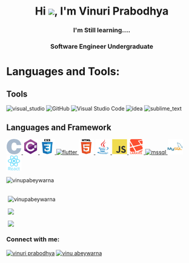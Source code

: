 <h1 align="center">Hi <img src="https://raw.githubusercontent.com/MartinHeinz/MartinHeinz/master/wave.gif" width="30px">, I'm Vinuri Prabodhya</h1>
<h3 align="center">I'm Still learning....</h3>
<h3 align="center">Software Engineer Undergraduate</h3>



<h1 align="left">Languages and Tools:</h1>


## Tools 

![visual_studio](https://aleen42.github.io/badges/src/visual_studio.svg)
![GitHub](https://img.shields.io/badge/-GitHub-05122A?style=flat&logo=github)
![Visual Studio Code](https://img.shields.io/badge/-Visual%20Studio%20Code-05122A?style=flat&logo=visual-studio-code&logoColor=007ACC)
![idea](https://aleen42.github.io/badges/src/idea.svg)
![sublime_text](https://aleen42.github.io/badges/src/sublime_text.svg)

## Languages and Framework

<p align="left"> <a href="https://www.cprogramming.com/" target="_blank"> <img src="https://raw.githubusercontent.com/devicons/devicon/master/icons/c/c-original.svg" alt="c" width="40" height="40"/> </a> <a href="https://www.w3schools.com/cs/" target="_blank"> <img src="https://raw.githubusercontent.com/devicons/devicon/master/icons/csharp/csharp-original.svg" alt="csharp" width="40" height="40"/> </a> <a href="https://www.w3schools.com/css/" target="_blank"> <img src="https://raw.githubusercontent.com/devicons/devicon/master/icons/css3/css3-original-wordmark.svg" alt="css3" width="40" height="40"/> </a> <a href="https://flutter.dev" target="_blank"> <img src="https://www.vectorlogo.zone/logos/flutterio/flutterio-icon.svg" alt="flutter" width="40" height="40"/> </a> <a href="https://www.w3.org/html/" target="_blank"> <img src="https://raw.githubusercontent.com/devicons/devicon/master/icons/html5/html5-original-wordmark.svg" alt="html5" width="40" height="40"/> </a> <a href="https://www.java.com" target="_blank"> <img src="https://raw.githubusercontent.com/devicons/devicon/master/icons/java/java-original.svg" alt="java" width="40" height="40"/> </a> <a href="https://developer.mozilla.org/en-US/docs/Web/JavaScript" target="_blank"> <img src="https://raw.githubusercontent.com/devicons/devicon/master/icons/javascript/javascript-original.svg" alt="javascript" width="40" height="40"/> </a> <a href="https://laravel.com/" target="_blank"> <img src="https://raw.githubusercontent.com/devicons/devicon/master/icons/laravel/laravel-plain-wordmark.svg" alt="laravel" width="40" height="40"/> </a> <a href="https://www.microsoft.com/en-us/sql-server" target="_blank"> <img src="https://cdn.worldvectorlogo.com/logos/microsoft-sql-server.svg" alt="mssql" width="40" height="40"/> </a> <a href="https://www.mysql.com/" target="_blank"> <img src="https://raw.githubusercontent.com/devicons/devicon/master/icons/mysql/mysql-original-wordmark.svg" alt="mysql" width="40" height="40"/> </a> <a href="https://reactjs.org/" target="_blank"> <img src="https://raw.githubusercontent.com/devicons/devicon/master/icons/react/react-original-wordmark.svg" alt="react" width="40" height="40"/> </a> </p>

<p><img align="left" src="https://github-readme-stats.vercel.app/api/top-langs?username=vinupabeywarna&show_icons=true&locale=en&layout=compact" alt="vinupabeywarna" /></p><br/><br/>

<p>&nbsp;<img align="center" src="https://github-readme-stats.vercel.app/api?username=vinupabeywarna&show_icons=true&locale=en" alt="vinupabeywarna" /></p>

<p>&nbsp;<img align="center" src="https://github-readme-stats.vercel.app/api?username=vinupabeywarna&layout=compact&langs_count=8&theme=dark" /></p>
<p>&nbsp;<img align="center" src="https://github-readme-stats.vercel.app/api/top-langs/?username=vinupabeywarna&layout=compact&langs_count=8&theme=dark" /></p>

<h3 align="left">Connect with me:</h3>
<p align="left">
<a href="https://linkedin.com/in/vinuri prabodhya" target="blank"><img align="center" src="https://cdn.jsdelivr.net/npm/simple-icons@3.0.1/icons/linkedin.svg" alt="vinuri prabodhya" height="30" width="40" /></a>
<a href="https://fb.com/vinu abeywarna" target="blank"><img align="center" src="https://cdn.jsdelivr.net/npm/simple-icons@3.0.1/icons/facebook.svg" alt="vinu abeywarna" height="30" width="40" /></a>
</p>
